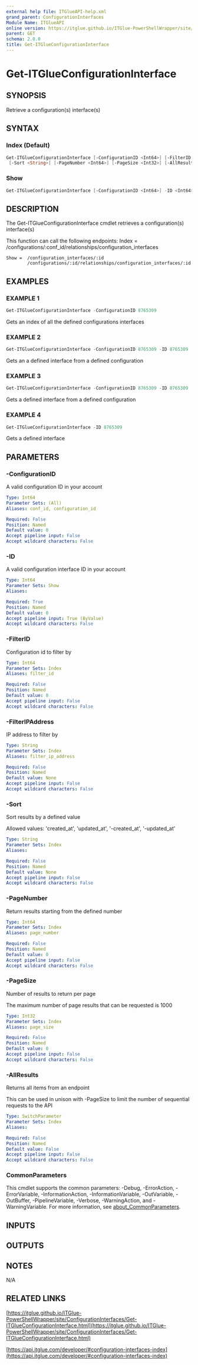 ```yaml
---
external help file: ITGlueAPI-help.xml
grand_parent: ConfigurationInterfaces
Module Name: ITGlueAPI
online version: https://itglue.github.io/ITGlue-PowerShellWrapper/site/ConfigurationInterfaces/Get-ITGlueConfigurationInterface.html
parent: GET
schema: 2.0.0
title: Get-ITGlueConfigurationInterface
---
```


# Get-ITGlueConfigurationInterface

## SYNOPSIS
Retrieve a configuration(s) interface(s)

## SYNTAX

### Index (Default)
```powershell
Get-ITGlueConfigurationInterface [-ConfigurationID <Int64>] [-FilterID <Int64>] [-FilterIPAddress <String>]
 [-Sort <String>] [-PageNumber <Int64>] [-PageSize <Int32>] [-AllResults] [<CommonParameters>]
```

### Show
```powershell
Get-ITGlueConfigurationInterface [-ConfigurationID <Int64>] -ID <Int64> [<CommonParameters>]
```

## DESCRIPTION
The Get-ITGlueConfigurationInterface cmdlet retrieves a
configuration(s) interface(s)

This function can call the following endpoints:
    Index = /configurations/:conf_id/relationships/configuration_interfaces

    Show =  /configuration_interfaces/:id
            /configurations/:id/relationships/configuration_interfaces/:id

## EXAMPLES

### EXAMPLE 1
```powershell
Get-ITGlueConfigurationInterface -ConfigurationID 8765309
```

Gets an index of all the defined configurations interfaces

### EXAMPLE 2
```powershell
Get-ITGlueConfigurationInterface -ConfigurationID 8765309 -ID 8765309
```

Gets an a defined interface from a defined configuration

### EXAMPLE 3
```powershell
Get-ITGlueConfigurationInterface -ConfigurationID 8765309 -ID 8765309
```

Gets a defined interface from a defined configuration

### EXAMPLE 4
```powershell
Get-ITGlueConfigurationInterface -ID 8765309
```

Gets a defined interface

## PARAMETERS

### -ConfigurationID
A valid configuration ID in your account

```yaml
Type: Int64
Parameter Sets: (All)
Aliases: conf_id, configuration_id

Required: False
Position: Named
Default value: 0
Accept pipeline input: False
Accept wildcard characters: False
```

### -ID
A valid configuration interface ID in your account

```yaml
Type: Int64
Parameter Sets: Show
Aliases:

Required: True
Position: Named
Default value: 0
Accept pipeline input: True (ByValue)
Accept wildcard characters: False
```

### -FilterID
Configuration id to filter by

```yaml
Type: Int64
Parameter Sets: Index
Aliases: filter_id

Required: False
Position: Named
Default value: 0
Accept pipeline input: False
Accept wildcard characters: False
```

### -FilterIPAddress
IP address to filter by

```yaml
Type: String
Parameter Sets: Index
Aliases: filter_ip_address

Required: False
Position: Named
Default value: None
Accept pipeline input: False
Accept wildcard characters: False
```

### -Sort
Sort results by a defined value

Allowed values:
'created_at', 'updated_at', '-created_at', '-updated_at'

```yaml
Type: String
Parameter Sets: Index
Aliases:

Required: False
Position: Named
Default value: None
Accept pipeline input: False
Accept wildcard characters: False
```

### -PageNumber
Return results starting from the defined number

```yaml
Type: Int64
Parameter Sets: Index
Aliases: page_number

Required: False
Position: Named
Default value: 0
Accept pipeline input: False
Accept wildcard characters: False
```

### -PageSize
Number of results to return per page

The maximum number of page results that can be
requested is 1000

```yaml
Type: Int32
Parameter Sets: Index
Aliases: page_size

Required: False
Position: Named
Default value: 0
Accept pipeline input: False
Accept wildcard characters: False
```

### -AllResults
Returns all items from an endpoint

This can be used in unison with -PageSize to limit the number of
sequential requests to the API

```yaml
Type: SwitchParameter
Parameter Sets: Index
Aliases:

Required: False
Position: Named
Default value: False
Accept pipeline input: False
Accept wildcard characters: False
```

### CommonParameters
This cmdlet supports the common parameters: -Debug, -ErrorAction, -ErrorVariable, -InformationAction, -InformationVariable, -OutVariable, -OutBuffer, -PipelineVariable, -Verbose, -WarningAction, and -WarningVariable. For more information, see [about_CommonParameters](http://go.microsoft.com/fwlink/?LinkID=113216).

## INPUTS

## OUTPUTS

## NOTES
N/A

## RELATED LINKS

[https://itglue.github.io/ITGlue-PowerShellWrapper/site/ConfigurationInterfaces/Get-ITGlueConfigurationInterface.html](https://itglue.github.io/ITGlue-PowerShellWrapper/site/ConfigurationInterfaces/Get-ITGlueConfigurationInterface.html)

[https://api.itglue.com/developer/#configuration-interfaces-index](https://api.itglue.com/developer/#configuration-interfaces-index)

